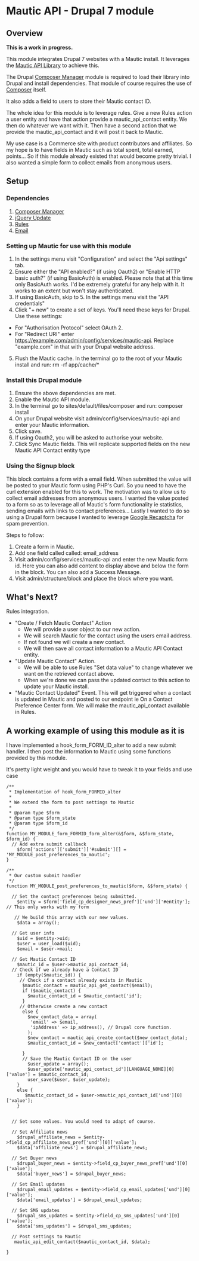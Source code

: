 # Mautic API - Drupal 7 module 

## Overview

**This is a work in progress.**

This module integrates Drupal 7 websites with a Mautic install. It leverages the [Mautic API Library](https://github.com/mautic/api-library) to achieve this.

The Drupal [Composer Manager](https://www.drupal.org/project/composer_manager) module is required to load their library into Drupal and install dependencies. That module of course requires the use of [Composer](https://getcomposer.org) itself.

It also adds a field to users to store their Mautic contact ID.

The whole idea for this module is to leverage rules. Give a new Rules action a user entity and have that action provide a mautic_api_contact entity. We then do whatever we want with it. Then have a second action that we provide the mautic_api_contact and it will post it back to Mautic.

My use case is a Commerce site with product contributors and affiliates. So my hope is to have fields in Mautic such as total spent, total earned, points... So if this module already existed that would become pretty trivial. I also wanted a simple form to collect emails from anonymous users.

## Setup
### Dependencies
1) [Composer Manager](https://www.drupal.org/project/composer_manager)
2) [jQuery Update](https://www.drupal.org/project/jquery_update)
3) [Rules](https://www.drupal.org/project/rules)
4) [Email](https://www.drupal.org/project/email)


### Setting up Mautic for use with this module
1) In the settings menu visit "Configuration" and select the "Api settings" tab.
2) Ensure either the "API enabled?" (if using Oauth2) or "Enable HTTP basic auth?" (if using BasicAuth) is enabled. Please note that at this time only BasicAuth works. I'd be extremely grateful for any help with it. It works to an extent but won't stay authenticated.
3) If using BasicAuth, skip to 5. In the settings menu visit the "API credentials"
4) Click "+ new" to create a set of keys. You'll need these keys for Drupal. Use these settings:
  - For "Authorisation Protocol" select OAuth 2. 
  - For "Redirect URI" enter https://example.com/admin/config/services/mautic-api. Replace "example.com" in that with your Drupal website address.
5) Flush the Mautic cache. In the terminal go to the root of your Mautic install and run: rm -rf app/cache/*

### Install this Drupal module
1) Ensure the above dependencies are met.
2) Enable the Mautic API module. 
3) In the terminal go to sites/default/files/composer and run: composer install
4) On your Drupal website visit admin/config/services/mautic-api and enter your Mautic information.
5) Click save.
6) If using Oauth2, you will be asked to authorise your website. 
7) Click Sync Mautic fields. This will replicate supported fields on the new Mautic API Contact entity type

### Using the Signup block
This block contains a form with a email field. When submitted the value will be posted to your Mautic form using PHP's Curl. So you need to have the curl extension enabled for this to work. The motivation was to allow us to collect email addresses from anonymous users. I wanted the value posted to a form so as to leverage all of Mautic's form functionality ie statistics, sending emails with links to contact preferences... Lastly I wanted to do so using a Drupal form because I wanted to leverage [Google Recaptcha](https://www.drupal.org/project/recaptcha) for spam prevention. 

Steps to follow:
1) Create a form in Mautic.
2) Add one field called called: email_address
3) Visit admin/config/services/mautic-api and enter the new Mautic form id. Here you can also add content to display above and below the form in the block. You can also add a Success Message.
4) Visit admin/structure/block and place the block where you want.

## What's Next?

Rules integration. 
- "Create / Fetch Mautic Contact" Action
  - We will provide a user object to our new action. 
  - We will search Mautic for the contact using the users email address. 
  - If not found we will create a new contact. 
  - We will then save all contact information to a Mautic API Contact entity.
- "Update Mautic Contact" Action. 
  - We will be able to use Rules "Set data value" to change whatever we want on the retrieved contact above. 
  - When we're done we can pass the updated contact to this action to update your Mautic install.
- "Mautic Contact Updated" Event. This will get triggered when a contact is updated in Mautic and posted to our endpoint ie On a Contact Preference Center form. We will make the mautic_api_contact available in Rules.

## A working example of using this module as it is

I have implemented a hook_form_FORM_ID_alter to add a new submit handler. I then post the information to Mautic using some functions provided by this module.

It's pretty light weight and you would have to tweak it to your fields and use case

```
/**
 * Implementation of hook_form_FORMID_alter
 * 
 * We extend the form to post settings to Mautic
 * 
 * @param type $form
 * @param type $form_state
 * @param type $form_id
 */
function MY_MODULE_form_FORMID_form_alter(&$form, &$form_state, $form_id) {
  // Add extra submit callback
    $form['actions']['submit']['#submit'][] = 'MY_MODULE_post_preferences_to_mautic';
}

/**
 * Our custom submit handler
 */
function MY_MODULE_post_preferences_to_mautic($form, &$form_state) {
   
  // Set the contact preferences being submitted.
    $entity = $form['field_cp_designer_news_pref']['und']['#entity']; // This only works with my form 
    
   // We build this array with our new values.
    $data = array();
  
  // Get user info
    $uid = $entity->uid;
    $user = user_load($uid);
    $email = $user->mail;
  
  // Get Mautic Contact ID
    $mautic_id = $user->mautic_api_contact_id;
  // Check if we already have a Contact ID  
    if (empty($mautic_id)) {
     // Check if a contact already exists in Mautic 
      $mautic_contact = mautic_api_get_contact($email);
      if ($mautic_contact) {
        $mautic_contact_id = $mautic_contact['id'];
      }
     // Otherwise create a new contact
      else {
        $new_contact_data = array(
         'email' => $email,
         'ipAddress' => ip_address(), // Drupal core function.
        );
        $new_contact = mautic_api_create_contact($new_contact_data);
        $mautic_contact_id = $new_contact['contact']['id'];
       
      }
      // Save the Mautic Contact ID on the user
        $user_update = array();
        $user_update['mautic_api_contact_id'][LANGUAGE_NONE][0]['value'] = $mautic_contact_id;
        user_save($user, $user_update);
    }
    else {
       $mautic_contact_id = $user->mautic_api_contact_id['und'][0]['value'];
    }
    

  // Set some values. You would need to adapt of course.

  // Set Affiliate news
    $drupal_affiliate_news = $entity->field_cp_affiliate_news_pref['und'][0]['value'];
    $data['affiliate_news'] = $drupal_affiliate_news;
  
  // Set Buyer news
    $drupal_buyer_news = $entity->field_cp_buyer_news_pref['und'][0]['value'];
    $data['buyer_news'] = $drupal_buyer_news;
    
  // Set Email updates
    $drupal_email_updates = $entity->field_cp_email_updates['und'][0]['value'];
    $data['email_updates'] = $drupal_email_updates;
    
  // Set SMS updates
    $drupal_sms_updates = $entity->field_cp_sms_updates['und'][0]['value'];
    $data['sms_updates'] = $drupal_sms_updates;
  
  // Post settings to Mautic
   mautic_api_edit_contact($mautic_contact_id, $data);
     
}
```